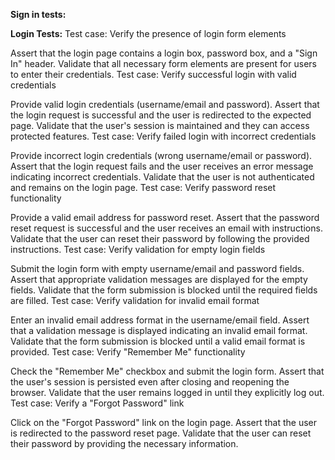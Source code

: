 **Sign in tests:**



**Login Tests:**
Test case: Verify the presence of login form elements

Assert that the login page contains a login box, password box, and a "Sign In" header.
Validate that all necessary form elements are present for users to enter their credentials.
Test case: Verify successful login with valid credentials

Provide valid login credentials (username/email and password).
Assert that the login request is successful and the user is redirected to the expected page.
Validate that the user's session is maintained and they can access protected features.
Test case: Verify failed login with incorrect credentials

Provide incorrect login credentials (wrong username/email or password).
Assert that the login request fails and the user receives an error message indicating incorrect credentials.
Validate that the user is not authenticated and remains on the login page.
Test case: Verify password reset functionality

Provide a valid email address for password reset.
Assert that the password reset request is successful and the user receives an email with instructions.
Validate that the user can reset their password by following the provided instructions.
Test case: Verify validation for empty login fields

Submit the login form with empty username/email and password fields.
Assert that appropriate validation messages are displayed for the empty fields.
Validate that the form submission is blocked until the required fields are filled.
Test case: Verify validation for invalid email format

Enter an invalid email address format in the username/email field.
Assert that a validation message is displayed indicating an invalid email format.
Validate that the form submission is blocked until a valid email format is provided.
Test case: Verify "Remember Me" functionality

Check the "Remember Me" checkbox and submit the login form.
Assert that the user's session is persisted even after closing and reopening the browser.
Validate that the user remains logged in until they explicitly log out.
Test case: Verify a "Forgot Password" link

Click on the "Forgot Password" link on the login page.
Assert that the user is redirected to the password reset page.
Validate that the user can reset their password by providing the necessary information.